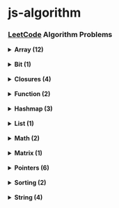 # js-algorithm


### [LeetCode](https://leetcode.com/problemset/all/) Algorithm Problems


<details>
  <summary> <strong> Array (12) </strong> </summary>

> - [x] 26. [Remove Duplicates from Sorted Array](https://github.com/celine-yoon/js-algorithm/blob/main/2023/July/26.md)
> - [x] 27. [Remove Element](https://github.com/celine-yoon/js-algorithm/blob/main/2023/July/27.md)
> - [x] 80. [Remove Duplicates from Sorted Array II](https://github.com/celine-yoon/js-algorithm/blob/main/2023/July/80.md)
> - [x] 88. [Merge Sorted Array](https://github.com/celine-yoon/js-algorithm/blob/main/2023/July/88.md)
> - [x] 121. [Best Time to Buy and Sell Stock](https://github.com/celine-yoon/js-algorithm/blob/main/2023/May/121.md)
> - [x] 169. [Majority Element](https://github.com/celine-yoon/js-algorithm/blob/main/2023/July/169.md)
> - [x] 724. [Find Pivot Index](https://github.com/celine-yoon/js-algorithm/blob/main/2023/March/724.md)
> - [x] 1480. [Running Sum of 1d Array](https://github.com/celine-yoon/js-algorithm/blob/main/2023/Feb/1480.md)
> - [x] 1672. [Richest Customer Wealth](https://github.com/celine-yoon/js-algorithm/blob/main/2023/Feb/1672.md)
> - [x] 2626. [Array Reduce Transformation](https://github.com/celine-yoon/js-algorithm/blob/main/2024/Jan/2626.md)
> - [x] 2634. [Filter Elements from Array](https://github.com/celine-yoon/js-algorithm/blob/main/2024/Jan/2634.md)
> - [x] 2635. [Apply Transform Over Each Element in Array](https://github.com/celine-yoon/js-algorithm/blob/main/2024/Jan/2635.md)

</details>

<br/>

<details>
  <summary> <strong> Bit (1) </strong> </summary>

> - [x] 1342. [Number of Steps to Reduce a Number to Zero](https://github.com/celine-yoon/js-algorithm/blob/main/2023/Feb/1342.md)

</details>

<br/>

<details>
  <summary> <strong> Closures (4) </strong> </summary>

> - [x] 2620. [Counter](https://github.com/celine-yoon/js-algorithm/blob/main/2024/Jan/2620.md)
> - [x] 2665. [Counter II](https://github.com/celine-yoon/js-algorithm/blob/main/2024/Jan/2665.md)
> - [x] 2667. [Create Hello World Function](https://github.com/celine-yoon/js-algorithm/blob/main/2024/Jan/2667.md)
> - [x] 2704. [To Be Or Not To Be](https://github.com/celine-yoon/js-algorithm/blob/main/2024/Jan/2704.md)

</details>

<br/>

<details>
  <summary> <strong> Function (2) </strong> </summary>

> - [x] 2629. [Function Composition](https://github.com/celine-yoon/js-algorithm/blob/main/2024/Jan/2629.md)
> - [x] 2703. [Return Length of Arguments Passed](https://github.com/celine-yoon/js-algorithm/blob/main/2024/Feb/2703.md)

</details>

<br/>

<details>
  <summary> <strong> Hashmap (3) </strong> </summary>
  
> - [x] 169. [Majority Element](https://github.com/celine-yoon/js-algorithm/blob/main/2023/July/169.md)
> - [x] 205. [Isomorphic Strings](https://github.com/celine-yoon/js-algorithm/blob/main/2023/March/205.md)  
> - [x] 383. [Ransom Note](https://github.com/celine-yoon/js-algorithm/blob/main/2023/March/383.md)

</details>

<br/>

<details>
  <summary> <strong> List (1) </strong> </summary>
  
> - [x] 876. [Middle of the Linked List](https://github.com/celine-yoon/js-algorithm/blob/main/2023/March/876.md)

</details>

<br/>

<details>
  <summary> <strong> Math (2) </strong> </summary>
  
> - [x] 412. [Fizz Buzz](https://github.com/celine-yoon/js-algorithm/blob/main/2023/Feb/412.md)
> - [x] 1342. [Number of Steps to Reduce a Number to Zero](https://github.com/celine-yoon/js-algorithm/blob/main/2023/Feb/1342.md)

</details>

<br/>

<details>
  <summary> <strong> Matrix (1) </strong> </summary>
  
> - [x] 1672. [Richest Customer Wealth](https://github.com/celine-yoon/js-algorithm/blob/main/2023/Feb/1672.md)

</details>

<br/>

<details>
  <summary> <strong> Pointers (6) </strong> </summary>

> - [x] 26. [Remove Duplicates from Sorted Array](https://github.com/celine-yoon/js-algorithm/blob/main/2023/July/26.md)
> - [x] 27. [Remove Element](https://github.com/celine-yoon/js-algorithm/blob/main/2023/July/27.md)
> - [x] 80. [Remove Duplicates from Sorted Array II](https://github.com/celine-yoon/js-algorithm/blob/main/2023/July/80.md)
> - [x] 141. [Linked List Cycle](https://github.com/celine-yoon/js-algorithm/blob/main/2023/May/141.md)
> - [x] 392. [Is Subsequence](https://github.com/celine-yoon/js-algorithm/blob/main/2023/March/392.md)
> - [x] 876. [Middle of the Linked List](https://github.com/celine-yoon/js-algorithm/blob/main/2023/March/876.md)

</details>

<br/>

<details>
  <summary> <strong> Sorting (2) </strong> </summary>

> - [x] 27. [Remove Element](https://github.com/celine-yoon/js-algorithm/blob/main/2023/July/27.md)
> - [x] 88. [Merge Sorted Array](https://github.com/celine-yoon/js-algorithm/blob/main/2023/July/88.md)

</details>

<br/>

<details>
  <summary> <strong> String (4) </strong> </summary>
  
> - [x] 205. [Isomorphic Strings](https://github.com/celine-yoon/js-algorithm/blob/main/2023/March/205.md)
> - [x] 392. [Is Subsequence](https://github.com/celine-yoon/js-algorithm/blob/main/2023/March/392.md)
> - [x] 383. [Ransom Note](https://github.com/celine-yoon/js-algorithm/blob/main/2023/March/383.md)
> - [x] 412. [Fizz Buzz](https://github.com/celine-yoon/js-algorithm/blob/main/2023/Feb/412.md)
> - [x] 2667. [Create Hello World Function](https://github.com/celine-yoon/js-algorithm/blob/main/2024/Jan/2667.md)

</details>


